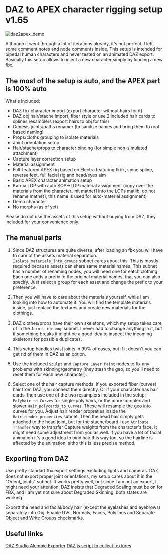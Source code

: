 # DAZ to APEX character rigging setup v1.65

![daz2apex_demo](https://github.com/user-attachments/assets/34fe8b71-e561-47ef-ad48-e1746e361663)


Although it went through a lot of iterations already, it's not perfect.
I left some comment notes and node comments inside. 
This setup is intended for bipedal human characters and never tested on an animated DAZ export.
Basically this setup allows to inject a new character simply by loading a new fbx.


## The most of the setup is auto, and the APEX part is 100% auto

What's included:
- DAZ fbx character import (export character without hairs for it)
- DAZ obj hair/stache import, fiber style or use 2 included hair cards to splines resamplers (export hairs to obj for this)
- Genesis joints/paths renamer (to sanitize names and bring them to root based naming)
- Props/cloths grouping to isolate materials
- Joint orientation setup
- Hair/stache/props to character binding (for simple non-simulated attachment)
- Capture layer correction setup
- Material assignment
- Full-featured APEX rig based on Electra featuring fk/ik, spine spline, reverse feet, full facial rig and head/eyes aim
- Basic APEX character animation setup
- Karma LOP with auto SOP->LOP material assignment (copy over the materials from the character_init matnet1 into the LOPs matlib, do not rename matnet1, this name is used for auto-material assignment)
- Demo character
- No morphs (as of yet)

Please do not use the assets of this setup without buying from DAZ, they included for your convenience only.


## The manual parts

1. Since DAZ structures are quite diverse, after loading an fbx you will have to care of the assets material separation. `Isolate_materials_into_groups` subnet cares about this. This is mostly required because assets can share same material names. This subnet has a number of renaming nodes, you will need one for eatch clothing. Each one adds a prefix to the original material names, that you can also specify. Just select a group for each asset and change the prefix to your preference.

2. Then you will have to care about the materials yourself, while I am looking into how to automate it. You will find the template materials inside, just replace the textures and create new materials for the clothings.

3. DAZ clothes/props have their own skeletons, which my setup takes care of in the `Joints_cleanup` subnet. I never had to change anything in it, but if something breaks it might be a good idea to inspect the incoming skeletons for possible duplicates.

4. This setup handles twist joints in 99% of cases, but if it doesn't you can get rid of them in DAZ as an option.

5. Use the included `Sculpt` and `Capture Layer Paint` nodes to fix any problems with skinning/geometry (they stash the geo, so you'll need to reset them for each new character).

6. Select one of the hair capture methods. If you exported fiber (curves) hair from DAZ, you connect them directly. Or if your character has hair cards, then use one of the two resamplers included in the setup: `Polyhair_to_Curves` for single-poly hairs, or the more complex and slower `Hair_polycards_to_Curves`. These will resample the geo into curves for you. Adjust hair render propreties inside the `Hair_render_properties` subnet. Then the head hair simply gets attached to the head joint, but for the stache/beard I use `Atribute Transfer` way to transfer Capture weights from the character's face. It might need some adjustment from you as well. If you have a lot of facial animation it's  a good idea to bind hair this way too, so the hairline is affected by the animation, altho this is less precise method.


## Exporting from DAZ

Use pretty standart fbx export settings excluding lights and cameras. DAZ does not export proper joint orientations, my setup cares about it in the "Orient_joints" subnet. It works pretty well, but since I am not an expert, it might need your attention. DAZ insists that Degraded Scaling must be on for FBX, and I am yet not sure about Degraded Skinning, both states are working.

Exportt the head and facial/body hair (except the eyelashes and eyebrows) separately into Obj. Enable UVs, Normals, Faces, Polylines and Separate Object and Write Groups checkmarks.


## Useful links

[DAZ Studio Alembic Exporter](https://www.daz3d.com/forums/discussion/428856/sagan-a-daz-studio-to-blender-alembic-exporter/p1)
[DAZ js script to collect textures](https://www.daz3d.com/forums/discussion/386421/help-solution-for-collecting-all-maps-from-a-ds4-scene/p1)
